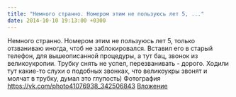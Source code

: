 ```yaml
---
title: "Немного странно. Номером этим не пользуюсь лет 5, ..."
date: 2014-10-10 19:13:00 +0300
---
```


Немного странно. Номером этим не пользуюсь лет 5, только отзваниваю иногда, чтоб не заблокировался. Вставил его в старый телефон, для вышеописанной процедуры, а тут бац, звонок из великоукропии. Трубку снять не успел, перезванивать - дорого. Ходили тут какие-то слухи о подобных звонках, что великоукры звонят и молчат в трубку, думал это глупость)
Фотография
<a class="vk-attach" href="https://vk.com/photo41076938_342506843">https://vk.com/photo41076938_342506843</a>
<a class="vk-attach" href="https://vk.com/photo41076938_342506843">Вложение</a>
